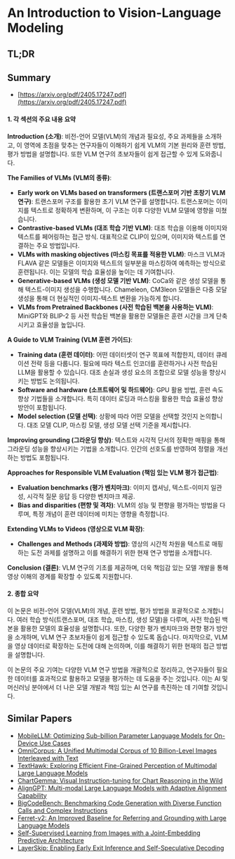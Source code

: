 # An Introduction to Vision-Language Modeling
## TL;DR
## Summary
- [https://arxiv.org/pdf/2405.17247.pdf](https://arxiv.org/pdf/2405.17247.pdf)

#### 1. 각 섹션의 주요 내용 요약

**Introduction (소개)**:
비전-언어 모델(VLM)의 개념과 필요성, 주요 과제들을 소개하고, 이 영역에 초점을 맞추는 연구자들이 이해하기 쉽게 VLM의 기본 원리와 훈련 방법, 평가 방법을 설명합니다. 또한 VLM 연구의 초보자들이 쉽게 접근할 수 있게 도와줍니다.

**The Families of VLMs (VLM의 종류)**:
- **Early work on VLMs based on transformers (트랜스포머 기반 초창기 VLM 연구)**: 트랜스포머 구조를 활용한 초기 VLM 연구를 설명합니다. 트랜스포머는 이미지를 텍스트로 정확하게 변환하며, 이 구조는 이후 다양한 VLM 모델에 영향을 미쳤습니다.
- **Contrastive-based VLMs (대조 학습 기반 VLM)**: 대조 학습을 이용해 이미지와 텍스트를 페어링하는 접근 방식. 대표적으로 CLIP이 있으며, 이미지와 텍스트를 연결하는 주요 방법입니다.
- **VLMs with masking objectives (마스킹 목표를 적용한 VLM)**: 마스크 VLM과 FLAVA 같은 모델들은 이미지와 텍스트의 일부분을 마스킹하여 예측하는 방식으로 훈련됩니다. 이는 모델의 학습 효율성을 높이는 데 기여합니다.
- **Generative-based VLMs (생성 모델 기반 VLM)**: CoCa와 같은 생성 모델을 통해 텍스트-이미지 생성을 수행합니다. Chameleon, CM3leon 모델들은 다중 모달 생성을 통해 더 현실적인 이미지-텍스트 변환을 가능하게 합니다.
- **VLMs from Pretrained Backbones (사전 학습된 백본을 사용하는 VLM)**: MiniGPT와 BLIP-2 등 사전 학습된 백본을 활용한 모델들은 훈련 시간을 크게 단축시키고 효율성을 높입니다.

**A Guide to VLM Training (VLM 훈련 가이드)**:
- **Training data (훈련 데이터)**: 어떤 데이터셋이 연구 목표에 적합한지, 데이터 큐레이션 전략 등을 다룹니다. 필요에 따라 텍스트 인코더를 훈련하거나 사전 학습된 LLM을 활용할 수 있습니다. 대조 손실과 생성 요소의 조합으로 모델 성능을 향상시키는 방법도 논의됩니다.
- **Software and hardware (소프트웨어 및 하드웨어)**: GPU 활용 방법, 훈련 속도 향상 기법들을 소개합니다. 특히 데이터 로딩과 마스킹을 활용한 학습 효율성 향상 방안이 포함됩니다.
- **Model selection (모델 선택)**: 상황에 따라 어떤 모델을 선택할 것인지 논의합니다. 대조 모델 CLIP, 마스킹 모델, 생성 모델 선택 기준을 제시합니다.

**Improving grounding (그라운딩 향상)**:
텍스트와 시각적 단서의 정확한 매핑을 통해 그라운딩 성능을 향상시키는 기법을 소개합니다. 인간의 선호도를 반영하여 정렬을 개선하는 방법도 포함됩니다.

**Approaches for Responsible VLM Evaluation (책임 있는 VLM 평가 접근법)**:
- **Evaluation benchmarks (평가 벤치마크)**: 이미지 캡셔닝, 텍스트-이미지 일관성, 시각적 질문 응답 등 다양한 벤치마크 제공. 
- **Bias and disparities (편향 및 격차)**: VLM의 성능 및 편향을 평가하는 방법을 다루며, 특정 개념이 훈련 데이터에 미치는 영향을 측정합니다.

**Extending VLMs to Videos (영상으로 VLM 확장)**:
- **Challenges and Methods (과제와 방법)**: 영상의 시간적 차원을 텍스트로 매핑하는 도전 과제를 설명하고 이를 해결하기 위한 현재 연구 방법을 소개합니다.

**Conclusion (결론)**:
VLM 연구의 기초를 제공하며, 더욱 책임감 있는 모델 개발을 통해 영상 이해의 경계를 확장할 수 있도록 지원합니다.

#### 2. 종합 요약

이 논문은 비전-언어 모델(VLM)의 개념, 훈련 방법, 평가 방법을 포괄적으로 소개합니다. 여러 학습 방식(트랜스포머, 대조 학습, 마스킹, 생성 모델)을 다루며, 사전 학습된 백본을 활용한 모델의 효율성을 설명합니다. 또한, 다양한 평가 벤치마크와 편향 평가 방안을 소개하며, VLM 연구 초보자들이 쉽게 접근할 수 있도록 돕습니다. 마지막으로, VLM을 영상 데이터로 확장하는 도전에 대해 논의하며, 이를 해결하기 위한 현재의 접근 방법을 설명합니다.

이 논문의 주요 기여는 다양한 VLM 연구 방법을 개괄적으로 정리하고, 연구자들이 필요한 데이터를 효과적으로 활용하고 모델을 평가하는 데 도움을 주는 것입니다. 이는 AI 및 머신러닝 분야에서 더 나은 모델 개발과 책임 있는 AI 연구를 촉진하는 데 기여할 것입니다.

## Similar Papers
- [MobileLLM: Optimizing Sub-billion Parameter Language Models for On-Device Use Cases](2402.14905.md)
- [OmniCorpus: A Unified Multimodal Corpus of 10 Billion-Level Images Interleaved with Text](2406.08418.md)
- [TextHawk: Exploring Efficient Fine-Grained Perception of Multimodal Large Language Models](2404.09204.md)
- [ChartGemma: Visual Instruction-tuning for Chart Reasoning in the Wild](2407.04172.md)
- [AlignGPT: Multi-modal Large Language Models with Adaptive Alignment Capability](2405.14129.md)
- [BigCodeBench: Benchmarking Code Generation with Diverse Function Calls and Complex Instructions](2406.15877.md)
- [Ferret-v2: An Improved Baseline for Referring and Grounding with Large Language Models](2404.07973.md)
- [Self-Supervised Learning from Images with a Joint-Embedding Predictive Architecture](2301.08243.md)
- [LayerSkip: Enabling Early Exit Inference and Self-Speculative Decoding](2404.16710.md)
